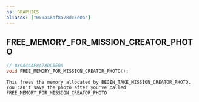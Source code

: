```yaml
---
ns: GRAPHICS
aliases: ["0x0a46af8a78dc5e0a"]
---
```

## FREE_MEMORY_FOR_MISSION_CREATOR_PHOTO

```c
// 0x0A46AF8A78DC5E0A
void FREE_MEMORY_FOR_MISSION_CREATOR_PHOTO();
```

```
This frees the memory allocated by BEGIN_TAKE_MISSION_CREATOR_PHOTO. You can't save the photo after you've called FREE_MEMORY_FOR_MISSION_CREATOR_PHOTO
```

